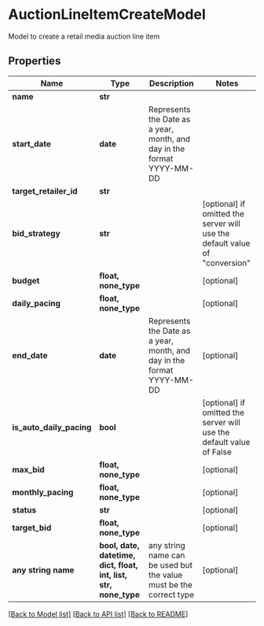 # AuctionLineItemCreateModel

Model to create a retail media auction line item

## Properties
Name | Type | Description | Notes
------------ | ------------- | ------------- | -------------
**name** | **str** |  | 
**start_date** | **date** | Represents the Date as a year, month, and day in the format YYYY-MM-DD | 
**target_retailer_id** | **str** |  | 
**bid_strategy** | **str** |  | [optional]  if omitted the server will use the default value of "conversion"
**budget** | **float, none_type** |  | [optional] 
**daily_pacing** | **float, none_type** |  | [optional] 
**end_date** | **date** | Represents the Date as a year, month, and day in the format YYYY-MM-DD | [optional] 
**is_auto_daily_pacing** | **bool** |  | [optional]  if omitted the server will use the default value of False
**max_bid** | **float, none_type** |  | [optional] 
**monthly_pacing** | **float, none_type** |  | [optional] 
**status** | **str** |  | [optional] 
**target_bid** | **float, none_type** |  | [optional] 
**any string name** | **bool, date, datetime, dict, float, int, list, str, none_type** | any string name can be used but the value must be the correct type | [optional]

[[Back to Model list]](../README.md#documentation-for-models) [[Back to API list]](../README.md#documentation-for-api-endpoints) [[Back to README]](../README.md)


